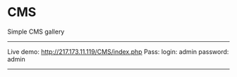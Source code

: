 # CMS
Simple CMS gallery 

-----------------------------------------------

Live demo: http://217.173.11.119/CMS/index.php
Pass:
login: admin
password: admin

-----------------------------------------------

